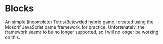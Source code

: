# Blocks

An simple (incomplete) Tetris/Bejeweled hybrid game I created using the Moscrif JavaScript game framework, for practice. Unfortunately, the framework seems to be no longer supported, so I will no longer be working on this.
